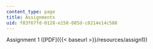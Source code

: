 ```yaml
---
content_type: page
title: Assignments
uid: f83f67fd-0128-e158-085d-c8214e14c588
---
```


Assignment 1 ([PDF]({{< baseurl >}}/resources/assign1))